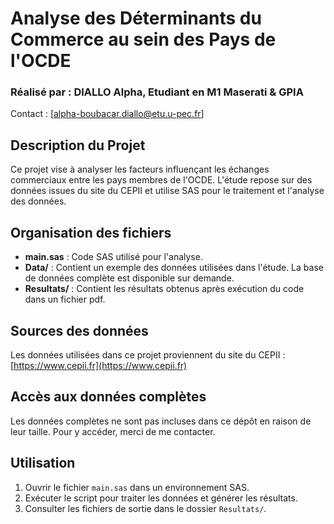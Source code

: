 # Analyse des Déterminants du Commerce au sein des Pays de l'OCDE 

### Réalisé par : DIALLO Alpha, Etudiant en M1 Maserati & GPIA 
Contact : [alpha-boubacar.diallo@etu.u-pec.fr]  

## Description du Projet  
Ce projet vise à analyser les facteurs influençant les échanges commerciaux entre les pays membres de l'OCDE. L'étude repose sur des données issues du site du CEPII et utilise SAS pour le traitement et l'analyse des données.  

## Organisation des fichiers  
- **main.sas** : Code SAS utilisé pour l'analyse.  
- **Data/** : Contient un exemple des données utilisées dans l'étude. La base de données complète est disponible sur demande.  
- **Resultats/** : Contient les résultats obtenus après exécution du code dans un fichier pdf.  

## Sources des données  
Les données utilisées dans ce projet proviennent du site du CEPII :  
[https://www.cepii.fr](https://www.cepii.fr)  

## Accès aux données complètes  
Les données complètes ne sont pas incluses dans ce dépôt en raison de leur taille. Pour y accéder, merci de me contacter.  

## Utilisation  
1. Ouvrir le fichier `main.sas` dans un environnement SAS.  
2. Exécuter le script pour traiter les données et générer les résultats.  
3. Consulter les fichiers de sortie dans le dossier `Resultats/`.  
